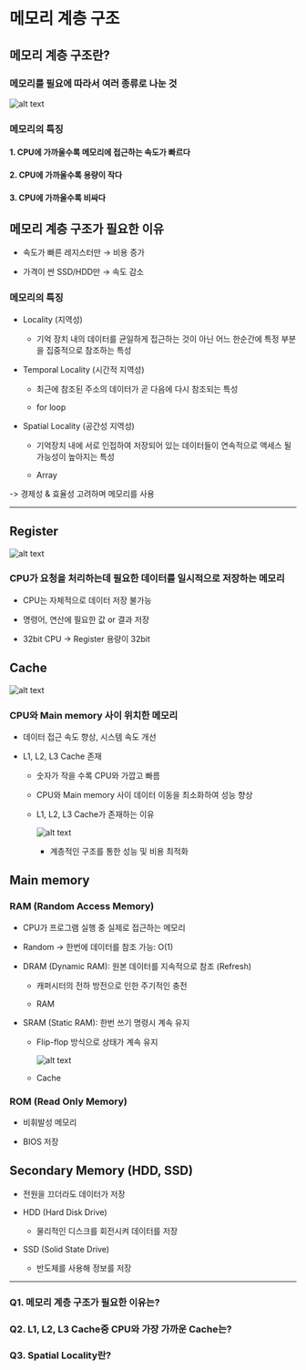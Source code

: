 # 메모리 계층 구조

## 메모리 계층 구조란?

### 메모리를 필요에 따라서 여러 종류로 나눈 것

![alt text](images/메모리%20계층%20구조/image.png)

### 메모리의 특징

#### 1. CPU에 가까울수록 메모리에 접근하는 속도가 빠르다

#### 2. CPU에 가까울수록 용량이 작다

#### 3. CPU에 가까울수록 비싸다

## 메모리 계층 구조가 필요한 이유

 - 속도가 빠른 레지스터만 → 비용 증가

 - 가격이 싼 SSD/HDD만 → 속도 감소

### 메모리의 특징

 - Locality (지역성)

    - 기억 장치 내의 데이터를 균일하게 접근하는 것이 아닌 어느 한순간에 특정 부분을 집중적으로 참조하는 특성

 - Temporal Locality (시간적 지역성)

    - 최근에 참조된 주소의 데이터가 곧 다음에 다시 참조되는 특성

    - for loop

 - Spatial Locality (공간성 지역성)

    - 기억장치 내에 서로 인접하여 저장되어 있는 데이터들이 연속적으로 액세스 될 가능성이 높아지는 특성

    - Array

 ->  경제성 & 효율성 고려하며 메모리를 사용

---

## Register

![alt text](images/메모리%20계층%20구조/image-1.png)

### CPU가 요청을 처리하는데 필요한 데이터를 일시적으로 저장하는 메모리

- CPU는 자체적으로 데이터 저장 불가능

- 명령어, 연산에 필요한 값 or 결과 저장

- 32bit CPU -> Register 용량이 32bit

## Cache

![alt text](images/메모리%20계층%20구조/image-2.png)

### CPU와 Main memory 사이 위치한 메모리

- 데이터 접근 속도 향상, 시스템 속도 개선

- L1, L2, L3 Cache 존재

    - 숫자가 작을 수록 CPU와 가깝고 빠름

    - CPU와 Main memory 사이 데이터 이동을 최소화하여 성능 향상

    - L1, L2, L3 Cache가 존재하는 이유

        ![alt text](images/메모리%20계층%20구조/image-3.png)

        - 계층적인 구조를 통한 성능 및 비용 최적화

## Main memory

### RAM (Random Access Memory)

 - CPU가 프로그램 실행 중 실제로 접근하는 메모리

 - Random -> 한번에 데이터를 참조 가능: O(1)

 - DRAM (Dynamic RAM): 원본 데이터를 지속적으로 참조 (Refresh)

    - 캐퍼시터의 전하 방전으로 인한 주기적인 충전

    - RAM

 - SRAM (Static RAM): 한번 쓰기 명령시 계속 유지

    - Flip-flop 방식으로 상태가 계속 유지

        ![alt text](images/메모리%20계층%20구조/image-4.png)
    
    - Cache

### ROM (Read Only Memory)

 - 비휘발성 메모리
 
 - BIOS 저장

## Secondary Memory (HDD, SSD)

 - 전원을 끄더라도 데이터가 저장

 - HDD (Hard Disk Drive)

    - 물리적인 디스크를 회전시켜 데이터를 저장

 - SSD (Solid State Drive)

    - 반도체를 사용해 정보를 저장

---

### Q1. 메모리 계층 구조가 필요한 이유는?

### Q2. L1, L2, L3 Cache중 CPU와 가장 가까운 Cache는?

### Q3. Spatial Locality란?